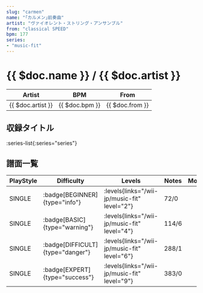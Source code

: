 ```yaml
---
slug: "carmen"
name: "｢カルメン｣前奏曲"
artist: "ヴァイオレント・ストリング・アンサンブル"
from: "classical SPEED"
bpm: 177
series:
- "music-fit"
---
```


# {{ $doc.name }} / {{ $doc.artist }}

|Artist|BPM|From|
|------|---|----|
|{{ $doc.artist }}|{{ $doc.bpm }}|{{ $doc.from }}|

## 収録タイトル

:series-list{:series="series"}

## 譜面一覧

|PlayStyle|Difficulty|Levels|Notes|Movie|
|---------|----------|------|-----|-----|
|SINGLE| :badge[BEGINNER]{type="info"}| :levels{links="/wii-jp/music-fit" level="2"}|72/0||
|SINGLE| :badge[BASIC]{type="warning"}| :levels{links="/wii-jp/music-fit" level="4"}|114/6||
|SINGLE| :badge[DIFFICULT]{type="danger"}| :levels{links="/wii-jp/music-fit" level="6"}|288/1||
|SINGLE| :badge[EXPERT]{type="success"}| :levels{links="/wii-jp/music-fit" level="9"}|383/0||
